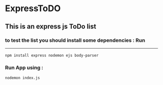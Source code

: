 
# ExpressToDO

## This is an express js ToDo list <br>
### to test the list you should install some dependencies : Run <hr>
<code>npm install express nodemon ejs body-parser</code>
### Run App using :
<code>nodemon index.js</code>
